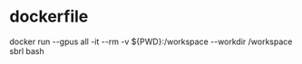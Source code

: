 # dockerfile

docker run --gpus all -it --rm -v ${PWD}:/workspace --workdir /workspace sbrl bash   
